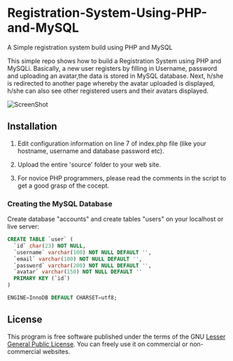 # Registration-System-Using-PHP-and-MySQL
A Simple registration system build using PHP and MySQL

This simple repo shows how to build a Registration System using PHP and MySQLi. Basically, a new user registers by filling in Username, password and uploading an avatar,the data is stored in MySQL database. Next, h/she is redirected to another page whereby the avatar uploaded is displayed, h/she can also see other registered users and their avatars displayed.

![ScreenShot](https://raw.github.com/Patwan/Registration-System-Using-PHP-and-MySQL/master/screenshot1.png)

## Installation 

1. Edit configuration information on line 7 of index.php file (like your hostname, username and database password etc).

2. Upload the entire 'source' folder  to your web site. 
    
2. For novice PHP programmers, please read the comments in the script to get a good grasp of the cocept.


### Creating the MySQL Database

Create database "accounts" and create tables "users" on your localhost or live server:

```sql
CREATE TABLE `user` (
  `id` char(23) NOT NULL,
  `username` varchar(100) NOT NULL DEFAULT '',
  `email` varchar(100) NOT NULL DEFAULT '',
  `password` varchar(200) NOT NULL DEFAULT '',
  `avatar` varchar(150) NOT NULL DEFAULT ''
  PRIMARY KEY (`id`)
) 

ENGINE=InnoDB DEFAULT CHARSET=utf8;

```
	
## License
This program is free software published under the terms of the GNU [Lesser General Public License](http://www.gnu.org/copyleft/lesser.html).
You can freely use it on commercial or non-commercial websites. 
